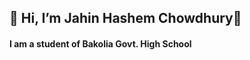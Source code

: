 <titel><h2> 👋 Hi, I’m <strong>Jahin Hashem Chowdhury</strong>👋</h2></titel>
<h4> I am a student of Bakolia Govt. High School </h4>
